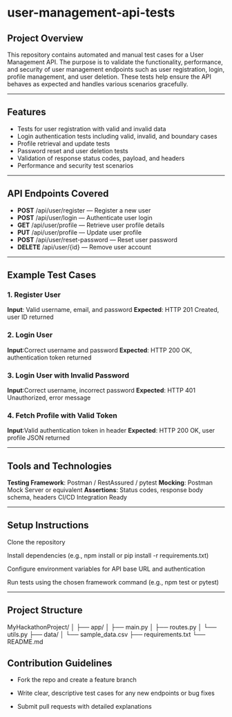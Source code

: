 # user-management-api-tests
## Project Overview
This repository contains automated and manual test cases for a User Management API. The purpose is to validate the functionality, performance, and security of user management endpoints such as user registration, login, profile management, and user deletion. These tests help ensure the API behaves as expected and handles various scenarios gracefully.

---
## Features
- Tests for user registration with valid and invalid data
- Login authentication tests including valid, invalid, and boundary cases
- Profile retrieval and update tests
- Password reset and user deletion tests
- Validation of response status codes, payload, and headers
- Performance and security test scenarios
---

## API Endpoints Covered
- **POST** /api/user/register — Register a new user
- **POST** /api/user/login — Authenticate user login
- **GET** /api/user/profile — Retrieve user profile details
- **PUT** /api/user/profile — Update user profile
- **POST** /api/user/reset-password — Reset user password
- **DELETE** /api/user/{id} — Remove user account
---

## Example Test Cases
### 1. Register User
**Input**: Valid username, email, and password
**Expected**: HTTP 201 Created, user ID returned

### 2. Login User
**Input**:Correct username and password
**Expected**: HTTP 200 OK, authentication token returned

### 3. Login User with Invalid Password
**Input**:Correct username, incorrect password
**Expected**: HTTP 401 Unauthorized, error message

### 4. Fetch Profile with Valid Token
**Input**:Valid authentication token in header
**Expected**: HTTP 200 OK, user profile JSON returned

---
## Tools and Technologies

**Testing Framework**: Postman / RestAssured / pytest
**Mocking**: Postman Mock Server or equivalent
**Assertions**: Status codes, response body schema, headers
CI/CD Integration Ready

---

## Setup Instructions
Clone the repository

Install dependencies (e.g., npm install or pip install -r requirements.txt)

Configure environment variables for API base URL and authentication

Run tests using the chosen framework command (e.g., npm test or pytest)

---
## Project Structure
MyHackathonProject/
│
├── app/
│ ├── main.py
│ ├── routes.py
│ └── utils.py
├── data/
│ └── sample_data.csv
├── requirements.txt
└── README.md

## Contribution Guidelines
- Fork the repo and create a feature branch

- Write clear, descriptive test cases for any new endpoints or bug fixes

- Submit pull requests with detailed explanations

